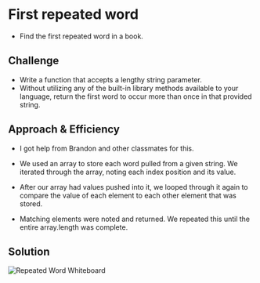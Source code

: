 # First repeated word
* Find the first repeated word in a book.

## Challenge
* Write a function that accepts a lengthy string parameter.
* Without utilizing any of the built-in library methods available to your language, return the first word to occur more than once in that provided string.

## Approach & Efficiency
* I got help from Brandon and other classmates for this.

* We used an array to store each word pulled from a given string. We iterated through the array, noting each index position and its value. 

* After our array had values pushed into it, we looped through it again to compare the value of each element to each other element that was stored. 

* Matching elements were noted and returned. We repeated this until the entire array.length was complete. 

## Solution
![Repeated Word Whiteboard](../assets/repeated-word-whiteboard.JPG)